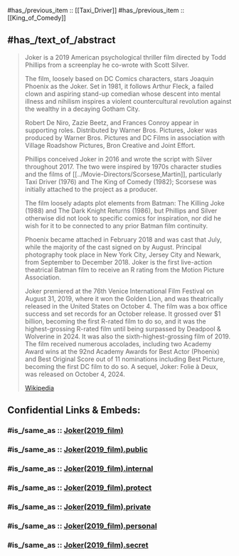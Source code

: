 

#has_/previous_item :: [[Taxi_Driver]] 
#has_/previous_item :: [[King_of_Comedy]] 
## #has_/text_of_/abstract 

> Joker is a 2019 American psychological thriller film directed by Todd Phillips 
> from a screenplay he co-wrote with Scott Silver. 
> 
> The film, loosely based on DC Comics characters, stars Joaquin Phoenix as the Joker. 
> Set in 1981, it follows Arthur Fleck, a failed clown and aspiring stand-up comedian 
> whose descent into mental illness and nihilism 
> inspires a violent countercultural revolution against the wealthy in a decaying Gotham City. 
> 
> Robert De Niro, Zazie Beetz, and Frances Conroy appear in supporting roles. 
> Distributed by Warner Bros. Pictures, Joker was produced by Warner Bros. Pictures 
> and DC Films in association with Village Roadshow Pictures, Bron Creative and Joint Effort.
>
> Phillips conceived Joker in 2016 and wrote the script with Silver throughout 2017. 
> The two were inspired by 1970s character studies and the films of [[../Movie-Directors/Scorsese,Martin]], 
> particularly Taxi Driver (1976) and The King of Comedy (1982); 
> Scorsese was initially attached to the project as a producer. 
> 
> The film loosely adapts plot elements from Batman: The Killing Joke (1988) 
> and The Dark Knight Returns (1986), but Phillips and Silver otherwise 
> did not look to specific comics for inspiration, 
> nor did he wish for it to be connected to any prior Batman film continuity. 
> 
> Phoenix became attached in February 2018 and was cast that July, 
> while the majority of the cast signed on by August. 
> Principal photography took place in New York City, Jersey City and Newark, 
> from September to December 2018. 
> Joker is the first live-action theatrical Batman film 
> to receive an R rating from the Motion Picture Association.
>
> Joker premiered at the 76th Venice International Film Festival on August 31, 2019, 
> where it won the Golden Lion, 
> and was theatrically released in the United States on October 4. 
> The film was a box office success and set records for an October release. It grossed over $1 billion, becoming the first R-rated film to do so, and it was the highest-grossing R-rated film until being surpassed by Deadpool & Wolverine in 2024. It was also the sixth-highest-grossing film of 2019. The film received numerous accolades, including two Academy Award wins at the 92nd Academy Awards for Best Actor (Phoenix) and Best Original Score out of 11 nominations including Best Picture, becoming the first DC film to do so. A sequel, Joker: Folie à Deux, was released on October 4, 2024.
>
> [Wikipedia](https://en.wikipedia.org/wiki/Joker%20(2019%20film))


## Confidential Links & Embeds: 

### #is_/same_as :: [Joker(2019_film)](/_Standards/Society/Communication/Media/Movie/Movie-Genre/Fantasy-Movie/Joker(2019_film).md) 

### #is_/same_as :: [Joker(2019_film).public](/_public/Society/Communication/Media/Movie/Movie-Genre/Fantasy-Movie/Joker(2019_film).public.md) 

### #is_/same_as :: [Joker(2019_film).internal](/_internal/Society/Communication/Media/Movie/Movie-Genre/Fantasy-Movie/Joker(2019_film).internal.md) 

### #is_/same_as :: [Joker(2019_film).protect](/_protect/Society/Communication/Media/Movie/Movie-Genre/Fantasy-Movie/Joker(2019_film).protect.md) 

### #is_/same_as :: [Joker(2019_film).private](/_private/Society/Communication/Media/Movie/Movie-Genre/Fantasy-Movie/Joker(2019_film).private.md) 

### #is_/same_as :: [Joker(2019_film).personal](/_personal/Society/Communication/Media/Movie/Movie-Genre/Fantasy-Movie/Joker(2019_film).personal.md) 

### #is_/same_as :: [Joker(2019_film).secret](/_secret/Society/Communication/Media/Movie/Movie-Genre/Fantasy-Movie/Joker(2019_film).secret.md)

